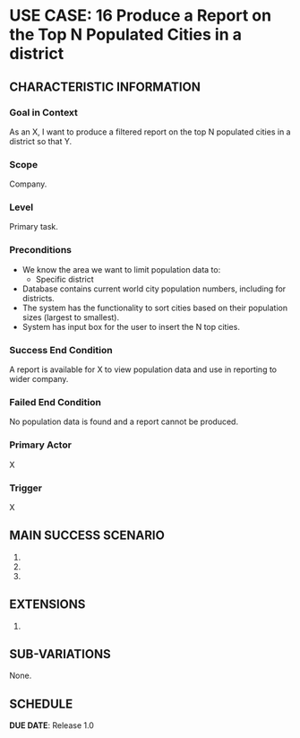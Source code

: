 # USE CASE: 16 Produce a Report on the Top N Populated Cities in a district

## CHARACTERISTIC INFORMATION

### Goal in Context

As an X, I want to produce a filtered report on the top N populated cities in a district so that Y.

### Scope

Company.

### Level

Primary task.

### Preconditions

- We know the area we want to limit population data to:
    - Specific district
- Database contains current world city population numbers, including for districts.
- The system has the functionality to sort cities based on their population sizes (largest to smallest).
- System has input box for the user to insert the N top cities.

### Success End Condition

A report is available for X to view population data and use in reporting to wider company.

### Failed End Condition

No population data is found and a report cannot be produced.

### Primary Actor

X

### Trigger

X

## MAIN SUCCESS SCENARIO

1.
2.
3.

## EXTENSIONS

1.

## SUB-VARIATIONS

None.

## SCHEDULE

**DUE DATE**: Release 1.0
